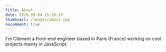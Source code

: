 ```yaml
---
title: About
date: 2016-09-04 15:59:29
thumbnail: /images/about.jpg
nocomment: true
---
```


I'm Clément a front-end engineer based&nbsp;in&nbsp;Paris&nbsp;(France) working on cool projects mainly in JavaScript.
